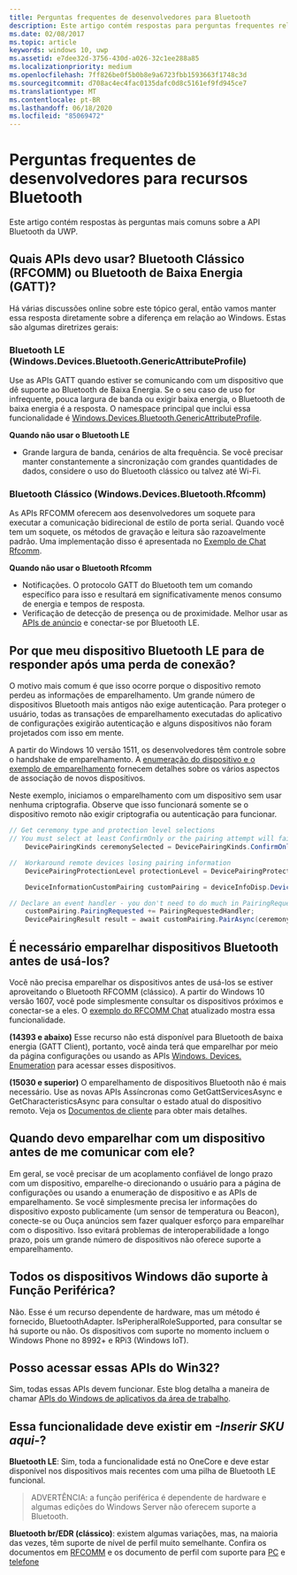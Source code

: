 ```yaml
---
title: Perguntas frequentes de desenvolvedores para Bluetooth
description: Este artigo contém respostas para perguntas frequentes relacionadas às APIs Bluetooth da UWP.
ms.date: 02/08/2017
ms.topic: article
keywords: windows 10, uwp
ms.assetid: e7dee32d-3756-430d-a026-32c1ee288a85
ms.localizationpriority: medium
ms.openlocfilehash: 7ff826be0f5b0b8e9a6723fbb1593663f1748c3d
ms.sourcegitcommit: d708ac4ec4fac0135dafc0d8c5161ef9fd945ce7
ms.translationtype: MT
ms.contentlocale: pt-BR
ms.lasthandoff: 06/18/2020
ms.locfileid: "85069472"
---
```

# <a name="bluetooth-developer-faq"></a>Perguntas frequentes de desenvolvedores para recursos Bluetooth

Este artigo contém respostas às perguntas mais comuns sobre a API Bluetooth da UWP.

## <a name="what-apis-do-i-use-bluetooth-classic-rfcomm-or-bluetooth-low-energy-gatt"></a>Quais APIs devo usar? Bluetooth Clássico (RFCOMM) ou Bluetooth de Baixa Energia (GATT)?
Há várias discussões online sobre este tópico geral, então vamos manter essa resposta diretamente sobre a diferença em relação ao Windows. Estas são algumas diretrizes gerais:

### <a name="bluetooth-le-windowsdevicesbluetoothgenericattributeprofile"></a>Bluetooth LE (Windows.Devices.Bluetooth.GenericAttributeProfile)

Use as APIs GATT quando estiver se comunicando com um dispositivo que dê suporte ao Bluetooth de Baixa Energia. Se o seu caso de uso for infrequente, pouca largura de banda ou exigir baixa energia, o Bluetooth de baixa energia é a resposta. O namespace principal que inclui essa funcionalidade é [Windows.Devices.Bluetooth.GenericAttributeProfile](https://docs.microsoft.com/uwp/api/Windows.Devices.Bluetooth.GenericAttributeProfile). 

**Quando não usar o Bluetooth LE**
- Grande largura de banda, cenários de alta frequência. Se você precisar manter constantemente a sincronização com grandes quantidades de dados, considere o uso do Bluetooth clássico ou talvez até Wi-Fi. 

### <a name="bluetooth-classic-windowsdevicesbluetoothrfcomm"></a>Bluetooth Clássico (Windows.Devices.Bluetooth.Rfcomm)

As APIs RFCOMM oferecem aos desenvolvedores um soquete para executar a comunicação bidirecional de estilo de porta serial. Quando você tem um soquete, os métodos de gravação e leitura são razoavelmente padrão. Uma implementação disso é apresentada no [Exemplo de Chat Rfcomm](https://github.com/Microsoft/Windows-universal-samples/tree/dev/Samples/BluetoothRfcommChat). 

**Quando não usar o Bluetooth Rfcomm** 
- Notificações. O protocolo GATT do Bluetooth tem um comando específico para isso e resultará em significativamente menos consumo de energia e tempos de resposta. 
- Verificação de detecção de presença ou de proximidade. Melhor usar as [APIs de anúncio](https://docs.microsoft.com/uwp/api/windows.devices.bluetooth.advertisement) e conectar-se por Bluetooth LE. 


## <a name="why-does-my-bluetooth-le-device-stop-responding-after-a-disconnect"></a>Por que meu dispositivo Bluetooth LE para de responder após uma perda de conexão?

O motivo mais comum é que isso ocorre porque o dispositivo remoto perdeu as informações de emparelhamento. Um grande número de dispositivos Bluetooth mais antigos não exige autenticação. Para proteger o usuário, todas as transações de emparelhamento executadas do aplicativo de configurações exigirão autenticação e alguns dispositivos não foram projetados com isso em mente. 

A partir do Windows 10 versão 1511, os desenvolvedores têm controle sobre o handshake de emparelhamento. A [enumeração do dispositivo e o exemplo de emparelhamento](https://github.com/Microsoft/Windows-universal-samples/tree/master/Samples/DeviceEnumerationAndPairing) fornecem detalhes sobre os vários aspectos de associação de novos dispositivos.

Neste exemplo, iniciamos o emparelhamento com um dispositivo sem usar nenhuma criptografia. Observe que isso funcionará somente se o dispositivo remoto não exigir criptografia ou autenticação para funcionar.

```csharp
// Get ceremony type and protection level selections
// You must select at least ConfirmOnly or the pairing attempt will fail
    DevicePairingKinds ceremonySelected = DevicePairingKinds.ConfirmOnly;

//  Workaround remote devices losing pairing information
    DevicePairingProtectionLevel protectionLevel = DevicePairingProtectionLevel.None

    DeviceInformationCustomPairing customPairing = deviceInfoDisp.DeviceInformation.Pairing.Custom;

// Declare an event handler - you don't need to do much in PairingRequestedHandler since the ceremony is "None"
    customPairing.PairingRequested += PairingRequestedHandler;
    DevicePairingResult result = await customPairing.PairAsync(ceremonySelected, protectionLevel);
```

## <a name="do-i-have-to-pair-bluetooth-devices-before-using-them"></a>É necessário emparelhar dispositivos Bluetooth antes de usá-los?

Você não precisa emparelhar os dispositivos antes de usá-los se estiver aproveitando o Bluetooth RFCOMM (clássico). A partir do Windows 10 versão 1607, você pode simplesmente consultar os dispositivos próximos e conectar-se a eles. O [exemplo do RFCOMM Chat](https://github.com/Microsoft/Windows-universal-samples/tree/dev/Samples/BluetoothRfcommChat) atualizado mostra essa funcionalidade. 

**(14393 e abaixo)** Esse recurso não está disponível para Bluetooth de baixa energia (GATT Client), portanto, você ainda terá que emparelhar por meio da página configurações ou usando as APIs [Windows. Devices. Enumeration](https://docs.microsoft.com/uwp/api/windows.devices.enumeration) para acessar esses dispositivos.

**(15030 e superior)** O emparelhamento de dispositivos Bluetooth não é mais necessário. Use as novas APIs Assíncronas como GetGattServicesAsync e GetCharacteristicsAsync para consultar o estado atual do dispositivo remoto. Veja os [Documentos de cliente](gatt-client.md) para obter mais detalhes. 

## <a name="when-should-i-pair-with-a-device-before-communicating-with-it"></a>Quando devo emparelhar com um dispositivo antes de me comunicar com ele?
Em geral, se você precisar de um acoplamento confiável de longo prazo com um dispositivo, emparelhe-o direcionando o usuário para a página de configurações ou usando a enumeração de dispositivo e as APIs de emparelhamento. Se você simplesmente precisa ler informações do dispositivo exposto publicamente (um sensor de temperatura ou Beacon), conecte-se ou Ouça anúncios sem fazer qualquer esforço para emparelhar com o dispositivo. Isso evitará problemas de interoperabilidade a longo prazo, pois um grande número de dispositivos não oferece suporte a emparelhamento. 

## <a name="do-all-windows-devices-support-peripheral-role"></a>Todos os dispositivos Windows dão suporte à Função Periférica?

Não. Esse é um recurso dependente de hardware, mas um método é fornecido, BluetoothAdapter. IsPeripheralRoleSupported, para consultar se há suporte ou não.  Os dispositivos com suporte no momento incluem o Windows Phone no 8992+ e RPi3 (Windows IoT). 

## <a name="can-i-access-these-apis-from-win32"></a>Posso acessar essas APIs do Win32?

Sim, todas essas APIs devem funcionar. Este blog detalha a maneira de chamar [APIs do Windows de aplicativos da área de trabalho](https://blogs.windows.com/buildingapps/2017/01/25/calling-windows-10-apis-desktop-application/). 
## <a name="is-this-functionality-supposed-to-exist-on--insert-sku-here-"></a>Essa funcionalidade deve existir em *-Inserir SKU aqui-*?

**Bluetooth LE**: Sim, toda a funcionalidade está no OneCore e deve estar disponível nos dispositivos mais recentes com uma pilha de Bluetooth LE funcional. 
> ADVERTÊNCIA: a função periférica é dependente de hardware e algumas edições do Windows Server não oferecem suporte a Bluetooth. 

**Bluetooth br/EDR (clássico)**: existem algumas variações, mas, na maioria das vezes, têm suporte de nível de perfil muito semelhante. Confira os documentos em [RFCOMM](send-or-receive-files-with-rfcomm.md) e os documento de perfil com suporte para [PC](https://support.microsoft.com/help/10568/windows-10-supported-bluetooth-profiles) e [telefone](https://support.microsoft.com/help/10569/windows-10-mobile-supported-bluetooth-profiles)
